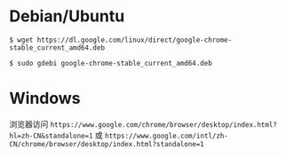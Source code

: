 # Debian/Ubuntu

```
$ wget https://dl.google.com/linux/direct/google-chrome-stable_current_amd64.deb
```

```
$ sudo gdebi google-chrome-stable_current_amd64.deb
```

# Windows

浏览器访问
```https://www.google.com/chrome/browser/desktop/index.html?hl=zh-CN&standalone=1```
或
```https://www.google.com/intl/zh-CN/chrome/browser/desktop/index.html?standalone=1```

